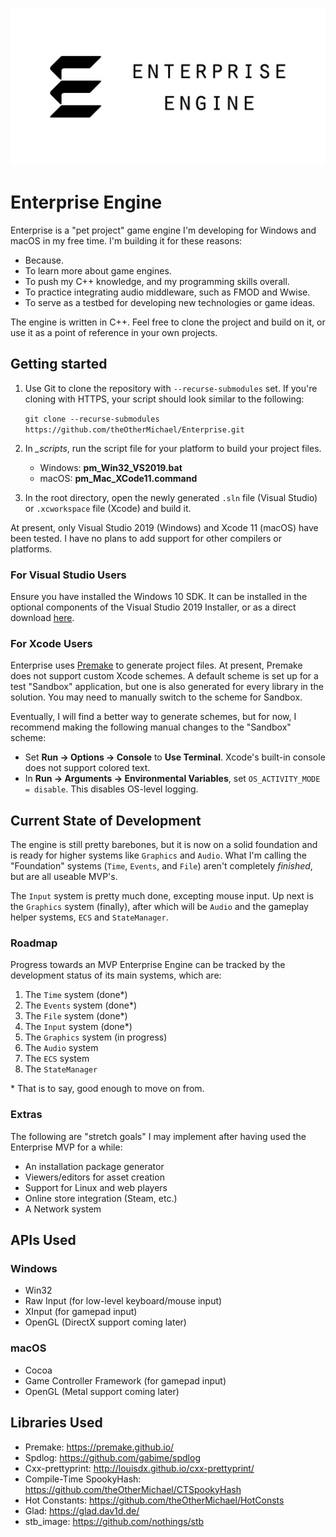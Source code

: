 ![Enterprise Engine](_resources/Branding/EPLogo_BlackCaptioned.png)

# Enterprise Engine
Enterprise is a "pet project" game engine I'm developing for Windows and macOS in my free time. I'm building 
it for these reasons:
* Because.
* To learn more about game engines.
* To push my C++ knowledge, and my programming skills overall.
* To practice integrating audio middleware, such as FMOD and Wwise.
* To serve as a testbed for developing new technologies or game ideas.

The engine is written in C++.  Feel free to clone the project and build on it, or use it as a point of 
reference in your own projects.

## Getting started
1. Use Git to clone the repository with `--recurse-submodules` set.  If you're cloning with HTTPS, your 
script should look similar to the following:

    `git clone --recurse-submodules https://github.com/theOtherMichael/Enterprise.git`

2. In *_scripts*, run the script file for your platform to build your project files.
    * Windows: **pm_Win32_VS2019.bat**
    * macOS: **pm_Mac_XCode11.command**
3. In the root directory, open the newly generated `.sln` file (Visual Studio) or `.xcworkspace` file (Xcode) 
and build it.

At present, only Visual Studio 2019 (Windows) and Xcode 11 (macOS) have been tested.  I have no plans to 
add support for other compilers or platforms.

### For Visual Studio Users
Ensure you have installed the Windows 10 SDK.  It can be installed in the optional components of the Visual 
Studio 2019 Installer, or as a direct download [here](https://developer.microsoft.com/en-us/windows/downloads/windows-10-sdk/).

### For Xcode Users
Enterprise uses [Premake](https://premake.github.io/) to generate project files.  At present, Premake does 
not support custom Xcode schemes.  A default scheme is set up for a test "Sandbox" application, but one is 
also generated for every library in the solution.  You may need to manually switch to the scheme for Sandbox.

Eventually, I will find a better way to generate schemes, but for now, I recommend making the following 
manual changes to the "Sandbox" scheme:
* Set **Run -> Options -> Console** to **Use Terminal**.  Xcode's built-in console does not support colored
  text.
* In **Run -> Arguments -> Environmental Variables**, set `OS_ACTIVITY_MODE = disable`.  This disables
  OS-level logging.

## Current State of Development
The engine is still pretty barebones, but it is now on a solid foundation and is ready for higher systems 
like `Graphics` and `Audio`.  What I'm calling the "Foundation" systems (`Time`, `Events`, and `File`) aren't 
completely *finished*, but are all useable MVP's.

The `Input` system is pretty much done, excepting mouse input.  Up next is the `Graphics` system (finally), 
after which will be `Audio` and the gameplay helper systems, `ECS` and `StateManager`.

### Roadmap
Progress towards an MVP Enterprise Engine can be tracked by the development status of its main systems, which 
are:

1. The `Time` system (done*)
2. The `Events` system (done*)
3. The `File` system (done*)
4. The `Input` system (done*)
5. The `Graphics` system (in progress)
6. The `Audio` system
7. The `ECS` system
8. The `StateManager`

\* That is to say, good enough to move on from.

### Extras
The following are "stretch goals" I may implement after having used the Enterprise MVP for a while:

* An installation package generator
* Viewers/editors for asset creation
* Support for Linux and web players
* Online store integration (Steam, etc.)
* A Network system

## APIs Used
### Windows
* Win32
* Raw Input (for low-level keyboard/mouse input)
* XInput (for gamepad input)
* OpenGL (DirectX support coming later)

### macOS
* Cocoa
* Game Controller Framework (for gamepad input)
* OpenGL (Metal support coming later)

## Libraries Used
* Premake: <https://premake.github.io/>
* Spdlog: <https://github.com/gabime/spdlog>
* Cxx-prettyprint: <http://louisdx.github.io/cxx-prettyprint/>
* Compile-Time SpookyHash: <https://github.com/theOtherMichael/CTSpookyHash>
* Hot Constants: <https://github.com/theOtherMichael/HotConsts>
* Glad: <https://glad.dav1d.de/>
* stb_image: <https://github.com/nothings/stb>
